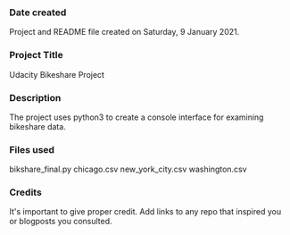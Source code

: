 ### Date created
Project and README file created on Saturday, 9 January 2021.

### Project Title
Udacity Bikeshare Project

### Description
The project uses python3 to create a console interface for examining bikeshare data.

### Files used
bikshare_final.py
chicago.csv
new_york_city.csv
washington.csv

### Credits
It's important to give proper credit. Add links to any repo that inspired you or blogposts you consulted.
